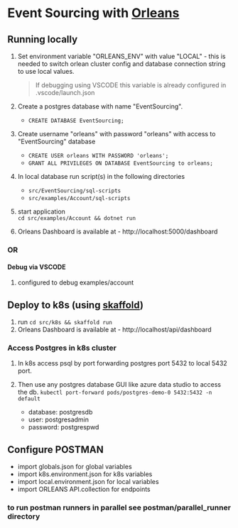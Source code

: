 
# Event Sourcing with [Orleans](https://github.com/dotnet/orleans)

## Running locally

1. Set environment variable "ORLEANS_ENV" with value "LOCAL" - this is needed to switch orlean cluster config and database connection string to use local values.
    > If debugging using VSCODE this variable is already configured in .vscode/launch.json

2. Create a postgres database with name "EventSourcing".
    * `CREATE DATABASE EventSourcing;`
3. Create username "orleans" with password "orleans" with access to "EventSourcing" database
    * `CREATE USER orleans WITH PASSWORD 'orleans';`
    * `GRANT ALL PRIVILEGES ON DATABASE EventSourcing to orleans;`
4. In local database run script(s) in the following directories
    * `src/EventSourcing/sql-scripts`
    * `src/examples/Account/sql-scripts`
5. start application  
`cd src/examples/Account && dotnet run`
6. Orleans Dashboard is available at - http://localhost:5000/dashboard

### OR

#### Debug via VSCODE

1. configured to debug examples/account

## Deploy to k8s (using [skaffold](https://skaffold.dev/))

1. run  `cd src/k8s && skaffold run`
2. Orleans Dashboard is available at - http://localhost/api/dashboard

### Access Postgres in k8s cluster

1. In k8s access psql by port forwarding postgres port 5432 to local 5432 port.

2. Then use any postgres database GUI like azure data studio to access the db.
```kubectl port-forward pods/postgres-demo-0 5432:5432 -n default```
    * database: postgresdb
    * user: postgresadmin
    * password: postgrespwd


## Configure POSTMAN

* import globals.json for global variables
* import k8s.environment.json for k8s variables
* import local.environment.json for local variables
* import ORLEANS API.collection for endpoints

### to run postman runners in parallel see postman/parallel_runner directory
